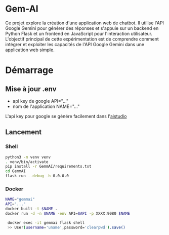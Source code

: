 # Gem-AI

Ce projet explore la création d'une application web de chatbot.
Il utilise l'API Google Gemini pour générer des réponses et s'appuie sur un backend en Python Flask et un frontend en JavaScript pour l'interaction utilisateur.
L'objectif principal de cette expérimentation est de comprendre comment intégrer et exploiter les capacités de l'API Google Gemini dans une application web simple.


# Démarrage

## Mise à jour .env

* api key de google API="..."
* nom de l'application NAME="..."

L'api key pour google se génére facilement dans l'[aistudio](https://aistudio.google.com/apikey)

## Lancement


### Shell 
```bash
python3 -m venv venv
. venv/bin/activate
pip install -r GemmAI/requirements.txt
cd GemmAI
flask run --debug -h 0.0.0.0

```

### Docker

```bash
NAME="gemmai"
API="..."
docker built -t $NAME .
docker run -d -n $NAME -env API=$API -p XXXX:9080 $NAME

 docker exec -it gemmai flask shell
 >> User(username='uname',password='clearpwd').save()

```


